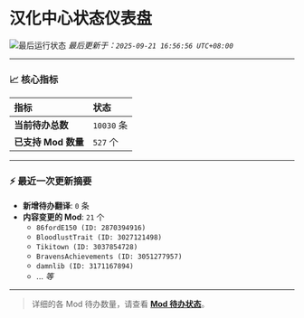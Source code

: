 # 汉化中心状态仪表盘

![最后运行状态](https://img.shields.io/badge/Last%20Run-Success-green)
*最后更新于：`2025-09-21 16:56:56 UTC+08:00`*

---

### 📈 **核心指标**

| 指标 | 状态 |
| :--- | :--- |
| **当前待办总数** | ``10030`` 条 |
| **已支持 Mod 数量** | ``527`` 个 |

---

### ⚡ **最近一次更新摘要**

*   **新增待办翻译**: `0` 条
*   **内容变更的 Mod**: `21` 个
    *   `86fordE150 (ID: 2870394916)`
    *   `BloodlustTrait (ID: 3027121498)`
    *   `Tikitown (ID: 3037854728)`
    *   `BravensAchievements (ID: 3051277957)`
    *   `damnlib (ID: 3171167894)`
    *   ... *等*

---

> 详细的各 Mod 待办数量，请查看 [**Mod 待办状态**](MOD_TODO_STATUS.md)。
